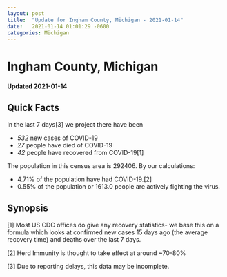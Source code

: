 ```yaml
---
layout: post
title:  "Update for Ingham County, Michigan - 2021-01-14"
date:   2021-01-14 01:01:29 -0600
categories: Michigan
---
```


# Ingham County, Michigan
#### Updated 2021-01-14

## Quick Facts

In the last 7 days[3] we project there have been
- *532* new cases of COVID-19
- *27* people have died of COVID-19
- *42* people have recovered from COVID-19[1]

The population in this census area is 292406. By our calculations:
- 4.71% of the population have had COVID-19.[2]
- 0.55% of the population or 1613.0 people are actively fighting the virus.

## Synopsis




[1] Most US CDC offices do give any recovery statistics- we base this on a formula which looks at confirmed new cases
15 days ago (the average recovery time) and deaths over the last 7 days.

[2] Herd Immunity is thought to take effect at around ~70-80%

[3] Due to reporting delays, this data may be incomplete.
 
    